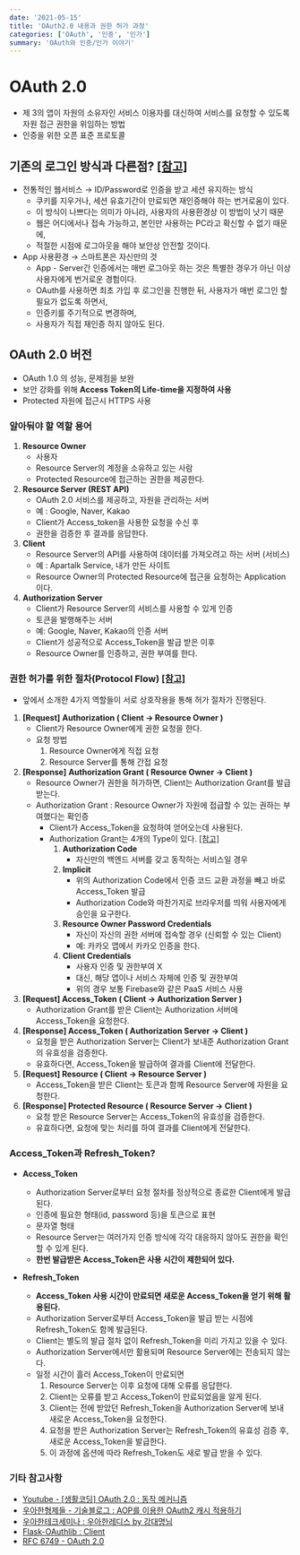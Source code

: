 ```yaml
---
date: '2021-05-15'
title: 'OAuth2.0 내용과 권한 허가 과정'
categories: ['OAuth', '인증', '인가']
summary: 'OAuth와 인증/인가 이야기'
---
```


# OAuth 2.0

- 제 3의 앱이 자원의 소유자인 서비스 이용자를 대신하여 서비스를 요청할 수 있도록 자원 접근 권한을 위임하는 방법
- 인증을 위한 오픈 표준 프로토콜

## 기존의 로그인 방식과 다른점? [[참고]](https://woowabros.github.io/experience/2019/03/05/aop-oauth2-redis.html)

- 전통적인 웹서비스 → ID/Password로 인증을 받고 세션 유지하는 방식
    - 쿠키를 지우거나, 세션 유효기간이 만료되면 재인증해야 하는 번거로움이 있다.
    - 이 방식이 나쁘다는 의미가 아니라, 사용자의 사용환경상 이 방법이 낫기 때문
    - 웹은 어디에서나 접속 가능하고, 본인만 사용하는 PC라고 확신할 수 없기 때문에,
    - 적절한 시점에 로그아웃을 해야 보안상 안전할 것이다.
- App 사용환경 → 스마트폰은 자신만의 것
    - App - Server간 인증에서는 매번 로그아웃 하는 것은 특별한 경우가 아닌 이상 사용자에게 번거로운 경험이다.
    - OAuth를 사용하면 최초 가입 후 로그인을 진행한 뒤, 사용자가 매번 로그인 할 필요가 없도록 하면서,
    - 인증키를 주기적으로 변경하며,
    - 사용자가 직접 재인증 하지 않아도 된다.


## OAuth 2.0 버전

- OAuth 1.0 의 성능, 문제점을 보완
- 보안 강화를 위해 **Access Token의 Life-time을 지정하여 사용**
- Protected 자원에 접근시 HTTPS 사용

### 알아둬야 할 역할 용어

1. **Resource Owner**
    - 사용자
    - Resource Server의 계정을 소유하고 있는 사람
    - Protected Resource에 접근하는 권한을 제공한다.
2. **Resource Server (REST API)**
    - OAuth 2.0 서비스를 제공하고, 자원을 관리하는 서버
    - 예 : Google, Naver, Kakao
    - Client가 Access_token을 사용한 요청을 수신 후
    - 권한을 검증한 후 결과를 응답한다.
3. **Client**
    - Resource Server의 API를 사용하여 데이터를 가져오려고 하는 서버 (서비스)
    - 예 : Apartalk Service, 내가 만든 사이트
    - Resource Owner의 Protected Resource에 접근을 요청하는 Application이다.
4. **Authorization Server**
    - Client가 Resource Server의 서비스를 사용할 수 있게 인증
    - 토큰을 발행해주는 서버
    - 예: Google, Naver, Kakao의 인증 서버
    - Client가 성공적으로 Access_Token을 발급 받은 이후
    - Resource Owner를 인증하고, 권한 부여를 한다.

### 권한 허가를 위한 절차(Protocol Flow) [[참고]](https://blog.weirdx.io/post/39955)

- 앞에서 소개한 4가지 역할들이 서로 상호작용을 통해 허가 절차가 진행된다.

1. **[Request]** **Authorization ( Client → Resource Owner )**
    - Client가 Resource Owner에게 권한 요청을 한다.
    - 요청 방법
        1. Resource Owner에게 직접 요청
        2. Resource Server를 통해 간접 요청
2. **[Response]** **Authorization Grant ( Resource Owner → Client )**
    - Resource Owner가 권한을 허가하면, Client는 Authorization Grant를 발급 받는다.
    - Authorization Grant : Resource Owner가 자원에 접급할 수 있는 권하는 부여했다는 확인증
        - Client가 Access_Token을 요청하여 얻어오는데 사용된다.
        - Authorization Grant는 4개의 Type이 있다. [[참고]](https://gdtbgl93.tistory.com/181)
            1. **Authorization Code**
                - 자신만의 백엔드 서버를 갖고 동작하는 서비스일 경우
            2. **Implicit**
                - 위의 Authorization Code에서 인증 코드 교환 과정을 빼고 바로 Access_Token 발급
                - Authorization Code와 마찬가지로 브라우저를 띄워 사용자에게 승인을 요구한다.
            3. **Resource Owner Password Credentials**
                - 자신이 자신의 권한 서버에 접속할 경우 (신뢰할 수 있는 Client)
                - 예: 카카오 앱에서 카카오 인증을 한다.
            4. **Client Credentials**
                - 사용자 인증 및 권한부여 X
                - 대신, 해당 앱이나 서비스 자체에 인증 및 권한부여
                - 위의 경우 보통 Firebase와 같은 PaaS 서비스 사용
3. **[Request] Access_Token ( Client → Authorization Server )**
    - Authorization Grant를 받은 Client는 Authorization 서버에 Access_Token을 요청한다.
4. **[Response] Access_Token ( Authorization Server → Client )**
    - 요청을 받은 Authorization Server는 Client가 보내준 Authorization Grant의 유효성을 검증한다.
    - 유효하다면, Access_Token을 발급하여 결과를 Client에 전달한다.
5. **[Request] Resource ( Client → Resource Server )**
    - Access_Token을 받은 Client는 토큰과 함께 Resource Server에 자원을 요청한다.
6. **[Response] Protected Resource ( Resource Server → Client )**
    - 요청 받은 Resource Server는 Access_Token의 유효성을 검증한다.
    - 유효하다면, 요청에 맞는 처리를 하여 결과를 Client에게 전달한다.


### Access_Token과 Refresh_Token?

- **Access_Token**
    - Authorization Server로부터 요청 절차를 정상적으로 종료한 Client에게 발급된다.
    - 인증에 필요한 형태(id, password 등)을 토큰으로 표현
    - 문자열 형태
    - Resource Server는 여러가지 인증 방식에 각각 대응하지 않아도 권한을 확인 할 수 있게 된다.
    - **한번 발급받은 Access_Token은 사용 시간이 제한되어 있다.**

- **Refresh_Token**
    - **Access_Token 사용 시간이 만료되면 새로운 Access_Token을 얻기 위해 활용된다.**
    - Authorization Server로부터 Access_Token을 발급 받는 시점에 Refresh_Token도 함께 발급된다.
    - Client는 별도의 발급 절차 없이 Refresh_Token을 미리 가지고 있을 수 있다.
    - Authorization Server에서만 활용되며 Resource Server에는 전송되지 않는다.
    - 일정 시간이 흘러 Access_Token이 만료되면
        1. Resource Server는 이후 요청에 대해 오류를 응답한다.
        2. Client는 오류를 받고 Access_Token이 만료되었음을 알게 된다.
        3. Client는 전에 받았던 Refresh_Token을 Authorization Server에 보내 새로운 Access_Token을 요청한다.
        4. 요청을 받은 Authorization Server는 Refresh_Token의 유효성 검증 후, 새로운 Access_Token을 발급한다.
        5. 이 과정에 옵션에 따라 Refresh_Token도 새로 발급 받을 수 있다.


### 기타 참고사항

- [Youtube - [생활코딩] OAuth 2.0 : 동작 메커니즘](https://www.youtube.com/watch?v=PIlP_YX5HK8&list=LL&index=1)
- [우아한형제들 - 기술블로그 : AOP를 이용한 OAuth2 캐시 적용하기](https://woowabros.github.io/experience/2019/03/05/aop-oauth2-redis.html)
- [우아한테크세미나 : 우아한레디스 by 강대명님](https://www.youtube.com/watch?v=mPB2CZiAkKM)
- [Flask-OAuthlib : Client](https://flask-oauthlib.readthedocs.io/en/latest/client.html)
- [RFC 6749 - OAuth 2.0](https://tools.ietf.org/html/rfc6749#section-4.3)
